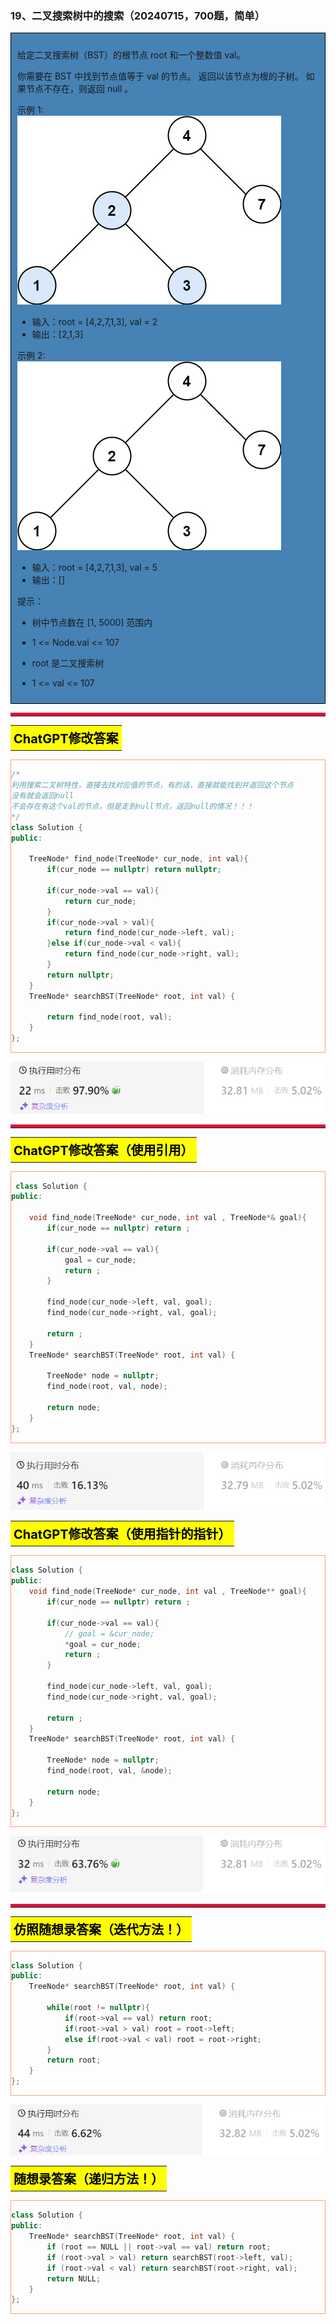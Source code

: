 ### 19、二叉搜索树中的搜索（20240715，700题，简单）
<div style="border: 1px solid black; padding: 10px; background-color: SteelBlue;">

给定二叉搜索树（BST）的根节点 root 和一个整数值 val。

你需要在 BST 中找到节点值等于 val 的节点。 返回以该节点为根的子树。 如果节点不存在，则返回 null 。

 

示例 1:  
![alt text](image/fc51928606ad90375cd067595f09401.png)

- 输入：root = [4,2,7,1,3], val = 2
- 输出：[2,1,3]

示例 2:  
![alt text](image/e598b2560bdf526d3774ffe1b5fd19e.png)

- 输入：root = [4,2,7,1,3], val = 5
- 输出：[]
 

提示：

- 树中节点数在 [1, 5000] 范围内
- 1 <= Node.val <= 107
- root 是二叉搜索树
- 1 <= val <= 107

  </p>
</div>

<hr style="border-top: 5px solid #DC143C;">


<table>
  <tr>
    <td bgcolor="Yellow" style="padding: 5px; border: 0px solid black;">
      <span style="font-weight: bold; font-size: 20px;color: black;">
      ChatGPT修改答案
      </span>
    </td>
  </tr>
</table>

<div style="padding: 0px; border: 1.5px solid LightSalmon; margin-bottom: 10px;">

```C++ {.line-numbers}
/*
利用搜索二叉树特性，直接去找对应值的节点，有的话，直接就能找到并返回这个节点
没有就会返回null
不会存在有这个val的节点，但是走到null节点，返回null的情况！！！
*/
class Solution {
public:

    TreeNode* find_node(TreeNode* cur_node, int val){
        if(cur_node == nullptr) return nullptr;

        if(cur_node->val == val){
            return cur_node;
        }
        if(cur_node->val > val){
            return find_node(cur_node->left, val);
        }else if(cur_node->val < val){
            return find_node(cur_node->right, val);
        }
        return nullptr;
    }
    TreeNode* searchBST(TreeNode* root, int val) {

        return find_node(root, val);
    }
};
```

</div>


![alt text](image/675bafb58698c95116f2233bb06ee28.png)

<hr style="border-top: 5px solid #DC143C;">

<table>
  <tr>
    <td bgcolor="Yellow" style="padding: 5px; border: 0px solid black;">
      <span style="font-weight: bold; font-size: 20px;color: black;">
      ChatGPT修改答案（使用引用）
      </span>
    </td>
  </tr>
</table>

<div style="padding: 0px; border: 1.5px solid LightSalmon; margin-bottom: 10px;">

```C++ {.line-numbers}
 class Solution {
public:

    void find_node(TreeNode* cur_node, int val , TreeNode*& goal){
        if(cur_node == nullptr) return ;

        if(cur_node->val == val){
            goal = cur_node;
            return ;
        }

        find_node(cur_node->left, val, goal);
        find_node(cur_node->right, val, goal);

        return ;
    }
    TreeNode* searchBST(TreeNode* root, int val) {

        TreeNode* node = nullptr;
        find_node(root, val, node);

        return node;
    }
};
```

</div>


![alt text](image/8291dfad1263f92046fc636c6ffb064.png)

<table>
  <tr>
    <td bgcolor="Yellow" style="padding: 5px; border: 0px solid black;">
      <span style="font-weight: bold; font-size: 20px;color: black;">
      ChatGPT修改答案（使用指针的指针）
      </span>
    </td>
  </tr>
</table>

<div style="padding: 0px; border: 1.5px solid LightSalmon; margin-bottom: 10px;">

```C++ {.line-numbers}
class Solution {
public:
    void find_node(TreeNode* cur_node, int val , TreeNode** goal){
        if(cur_node == nullptr) return ;

        if(cur_node->val == val){
            // goal = &cur_node;
            *goal = cur_node;
            return ;
        }

        find_node(cur_node->left, val, goal);
        find_node(cur_node->right, val, goal);
        
        return ;
    }
    TreeNode* searchBST(TreeNode* root, int val) {

        TreeNode* node = nullptr;
        find_node(root, val, &node);

        return node;
    }
};

```

</div>


![alt text](image/6a394ac10341468190f3a137c7689d5.png)

<hr style="border-top: 5px solid #DC143C;">

<table>
  <tr>
    <td bgcolor="Yellow" style="padding: 5px; border: 0px solid black;">
      <span style="font-weight: bold; font-size: 20px;color: black;">
      仿照随想录答案（迭代方法！）
      </span>
    </td>
  </tr>
</table>

<div style="padding: 0px; border: 1.5px solid LightSalmon; margin-bottom: 10px;">

```C++ {.line-numbers}
class Solution {
public:
    TreeNode* searchBST(TreeNode* root, int val) {

        while(root != nullptr){
            if(root->val == val) return root;
            if(root->val > val) root = root->left;
            else if(root->val < val) root = root->right;
        } 
        return root;
    }
};
```

</div>


![alt text](image/caf2d4530edac9cbc500fcce6b0c6ee.png)

<table>
  <tr>
    <td bgcolor="Yellow" style="padding: 5px; border: 0px solid black;">
      <span style="font-weight: bold; font-size: 20px;color: black;">
      随想录答案（递归方法！）
      </span>
    </td>
  </tr>
</table>

<div style="padding: 0px; border: 1.5px solid LightSalmon; margin-bottom: 10px;">

```C++ {.line-numbers}
class Solution {
public:
    TreeNode* searchBST(TreeNode* root, int val) {
        if (root == NULL || root->val == val) return root;
        if (root->val > val) return searchBST(root->left, val);
        if (root->val < val) return searchBST(root->right, val);
        return NULL;
    }
};
```

</div>


